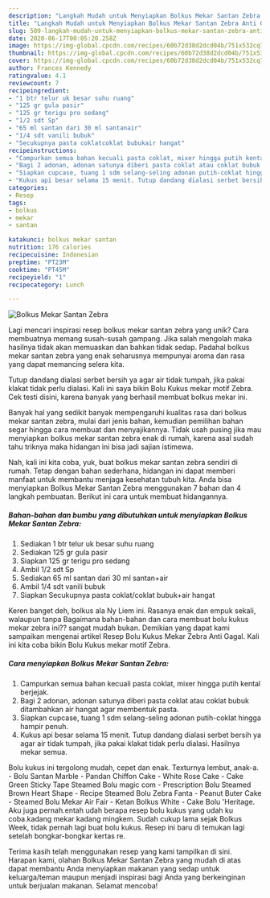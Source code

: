 ```yaml
---
description: "Langkah Mudah untuk Menyiapkan Bolkus Mekar Santan Zebra Anti Gagal"
title: "Langkah Mudah untuk Menyiapkan Bolkus Mekar Santan Zebra Anti Gagal"
slug: 509-langkah-mudah-untuk-menyiapkan-bolkus-mekar-santan-zebra-anti-gagal
date: 2020-06-17T00:05:20.258Z
image: https://img-global.cpcdn.com/recipes/60b72d38d2dcd04b/751x532cq70/bolkus-mekar-santan-zebra-foto-resep-utama.jpg
thumbnail: https://img-global.cpcdn.com/recipes/60b72d38d2dcd04b/751x532cq70/bolkus-mekar-santan-zebra-foto-resep-utama.jpg
cover: https://img-global.cpcdn.com/recipes/60b72d38d2dcd04b/751x532cq70/bolkus-mekar-santan-zebra-foto-resep-utama.jpg
author: Frances Kennedy
ratingvalue: 4.1
reviewcount: 7
recipeingredient:
- "1 btr telur uk besar suhu ruang"
- "125 gr gula pasir"
- "125 gr terigu pro sedang"
- "1/2 sdt Sp"
- "65 ml santan dari 30 ml santanair"
- "1/4 sdt vanili bubuk"
- "Secukupnya pasta coklatcoklat bubukair hangat"
recipeinstructions:
- "Campurkan semua bahan kecuali pasta coklat, mixer hingga putih kental berjejak."
- "Bagi 2 adonan, adonan satunya diberi pasta coklat atau coklat bubuk ditambahkan air hangat agar membentuk pasta."
- "Siapkan cupcase, tuang 1 sdm selang-seling adonan putih-coklat hingga hampir penuh."
- "Kukus api besar selama 15 menit. Tutup dandang dialasi serbet bersih ya agar air tidak tumpah, jika pakai klakat tidak perlu dialasi. Hasilnya mekar semua."
categories:
- Resep
tags:
- bolkus
- mekar
- santan

katakunci: bolkus mekar santan 
nutrition: 176 calories
recipecuisine: Indonesian
preptime: "PT23M"
cooktime: "PT45M"
recipeyield: "1"
recipecategory: Lunch

---
```



![Bolkus Mekar Santan Zebra](https://img-global.cpcdn.com/recipes/60b72d38d2dcd04b/751x532cq70/bolkus-mekar-santan-zebra-foto-resep-utama.jpg)

Lagi mencari inspirasi resep bolkus mekar santan zebra yang unik? Cara membuatnya memang susah-susah gampang. Jika salah mengolah maka hasilnya tidak akan memuaskan dan bahkan tidak sedap. Padahal bolkus mekar santan zebra yang enak seharusnya mempunyai aroma dan rasa yang dapat memancing selera kita.

Tutup dandang dialasi serbet bersih ya agar air tidak tumpah, jika pakai klakat tidak perlu dialasi. Kali ini saya bikin Bolu Kukus mekar motif Zebra. Cek testi disini, karena banyak yang berhasil membuat bolkus mekar ini.

Banyak hal yang sedikit banyak mempengaruhi kualitas rasa dari bolkus mekar santan zebra, mulai dari jenis bahan, kemudian pemilihan bahan segar hingga cara membuat dan menyajikannya. Tidak usah pusing jika mau menyiapkan bolkus mekar santan zebra enak di rumah, karena asal sudah tahu triknya maka hidangan ini bisa jadi sajian istimewa.


Nah, kali ini kita coba, yuk, buat bolkus mekar santan zebra sendiri di rumah. Tetap dengan bahan sederhana, hidangan ini dapat memberi manfaat untuk membantu menjaga kesehatan tubuh kita. Anda bisa menyiapkan Bolkus Mekar Santan Zebra menggunakan 7 bahan dan 4 langkah pembuatan. Berikut ini cara untuk membuat hidangannya.

<!--inarticleads1-->

##### Bahan-bahan dan bumbu yang dibutuhkan untuk menyiapkan Bolkus Mekar Santan Zebra:

1. Sediakan 1 btr telur uk besar suhu ruang
1. Sediakan 125 gr gula pasir
1. Siapkan 125 gr terigu pro sedang
1. Ambil 1/2 sdt Sp
1. Sediakan 65 ml santan dari 30 ml santan+air
1. Ambil 1/4 sdt vanili bubuk
1. Siapkan Secukupnya pasta coklat/coklat bubuk+air hangat


Keren banget deh, bolkus ala Ny Liem ini. Rasanya enak dan empuk sekali, walaupun tanpa Bagaimana bahan-bahan dan cara membuat bolu kukus mekar zebra ini?? sangat mudah bukan. Demikian yang dapat kami sampaikan mengenai artikel Resep Bolu Kukus Mekar Zebra Anti Gagal. Kali ini kita coba bikin Bolu Kukus mekar motif Zebra. 

<!--inarticleads2-->

##### Cara menyiapkan Bolkus Mekar Santan Zebra:

1. Campurkan semua bahan kecuali pasta coklat, mixer hingga putih kental berjejak.
1. Bagi 2 adonan, adonan satunya diberi pasta coklat atau coklat bubuk ditambahkan air hangat agar membentuk pasta.
1. Siapkan cupcase, tuang 1 sdm selang-seling adonan putih-coklat hingga hampir penuh.
1. Kukus api besar selama 15 menit. Tutup dandang dialasi serbet bersih ya agar air tidak tumpah, jika pakai klakat tidak perlu dialasi. Hasilnya mekar semua.


Bolu kukus ini tergolong mudah, cepet dan enak. Texturnya lembut, anak-a. - Bolu Santan Marble - Pandan Chiffon Cake - White Rose Cake - Cake Green Sticky Tape Steamed Bolu magic com - Prescription Bolu Steamed Brown Heart Shape - Recipe Steamed Bolu Zebra Fanta - Peanut Buter Cake - Steamed Bolu Mekar Air Fair - Ketan Bolkus White - Cake Bolu &#39;Heritage. Aku juga pernah.entah udah berapa resep bolu kukus yang udah ku coba.kadang mekar kadang mingkem. Sudah cukup lama sejak Bolkus Week, tidak pernah lagi buat bolu kukus. Resep ini baru di temukan lagi setelah bongkar-bongkar kertas re. 

Terima kasih telah menggunakan resep yang kami tampilkan di sini. Harapan kami, olahan Bolkus Mekar Santan Zebra yang mudah di atas dapat membantu Anda menyiapkan makanan yang sedap untuk keluarga/teman maupun menjadi inspirasi bagi Anda yang berkeinginan untuk berjualan makanan. Selamat mencoba!

